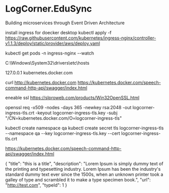 # LogCorner.EduSync
Building microservices through Event Driven Architecture

install ingress for doecker desktop
kubectl apply -f https://raw.githubusercontent.com/kubernetes/ingress-nginx/controller-v1.1.3/deploy/static/provider/aws/deploy.yaml

kubectl get pods -n ingress-nginx --watch

C:\Windows\System32\drivers\etc\hosts

127.0.0.1 kubernetes.docker.com

curl http://kubernetes.docker.com
https://kubernetes.docker.com/speech-command-http-api/swagger/index.html


eneable ssl
https://slproweb.com/products/Win32OpenSSL.html


openssl req -x509 -nodes -days 365 -newkey rsa:2048 -out logcorner-ingress-tls.crt -keyout logcorner-ingress-tls.key -subj "/CN=kubernetes.docker.com/O=logcorner-ingress-tls"

kubectl create namespace qa
kubectl create secret tls logcorner-ingress-tls --namespace qa --key logcorner-ingress-tls.key --cert logcorner-ingress-tls.crt

https://kubernetes.docker.com/speech-command-http-api/swagger/index.html

{
  "title": "this is a title",
  "description": "Lorem Ipsum is simply dummy text of the printing and typesetting industry. Lorem Ipsum has been the industry's standard dummy text ever since the 1500s, when an unknown printer took a galley of type and scrambled it to make a type specimen book.",
  "url": "http://test.com",
  "typeId": 1
}
